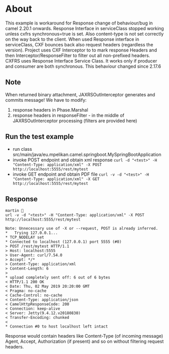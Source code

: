 # About
This example is workaround for Response change of behaviour/bug in camel 2.20.1 onwards. Response Interface in serviceClass stopped working unless cxfrs synchronous=true is set. Also content-type is not set correctly on the way back to the client.
When used Response interface in serviceClass, CXF bounces back also request headers (regardless the version).
Project uses CXF Interceptor to to mark response Headers and then Interceptor/ResponseFilter to filter out all non-prefixed headers.
CXFRS uses Response Interface Service Class. It works only if producer and consumer are both synchronous. This behaviour changed since 2.17.6

## Note
When returned binary attachment,  JAXRSOutInterceptor generates and commits message! We have to modify:
1) response headers in Phase.Marshal
2) response headers in responseFilter - in the middle of JAXRSOutInterceptor processing (filters are provided here)

## Run the test example
- run class src/main/java/eu.mpelikan.camel.springboot.MySpringBootApplication
- invoke POST endpoint and obtain xml response
`curl -d "<test>" -H "Content-Type: application/xml" -X POST http://localhost:5555/rest/mytest`
- invoke GET endpoint and obtain PDF file
`curl -v -d "<test>" -H "Content-Type: application/xml" -X GET http://localhost:5555/rest/mytest`
## Response
```
martin  
url -v -d "<test>" -H "Content-Type: application/xml" -X POST http://localhost:5555/rest/mytest

Note: Unnecessary use of -X or --request, POST is already inferred.
*   Trying 127.0.0.1...
* TCP_NODELAY set
* Connected to localhost (127.0.0.1) port 5555 (#0)
> POST /rest/mytest HTTP/1.1
> Host: localhost:5555
> User-Agent: curl/7.54.0
> Accept: */*
> Content-Type: application/xml
> Content-Length: 6
>
* upload completely sent off: 6 out of 6 bytes
< HTTP/1.1 200 OK
< Date: Thu, 02 May 2019 20:20:00 GMT
< Pragma: no-cache
< Cache-Control: no-cache
< Content-Type: application/json
< CamelHttpResponseCode: 200
< Connection: keep-alive
< Server: Jetty(9.4.12.v20180830)
< Transfer-Encoding: chunked
<
* Connection #0 to host localhost left intact
```

Response would contain headers like Content-Type (of incoming message) Agent, Accept, Authorization (if present) and so on without filtering request headers.


